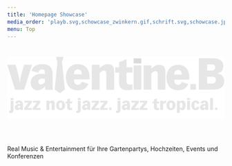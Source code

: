 ```yaml
---
title: 'Homepage Showcase'
media_order: 'playb.svg,schowcase_zwinkern.gif,schrift.svg,schowcase.jpg'
menu: Top
---
```


# ![Valentine B](schrift.svg)&nbsp;
Real Music & Entertainment für Ihre Gartenpartys, Hochzeiten, Events und Konferenzen